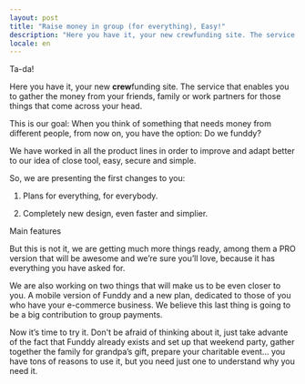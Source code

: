 ```yaml
---
layout: post
title: "Raise money in group (for everything), Easy!"
description: "Here you have it, your new crewfunding site. The service that enables you to gather the money from your friends, family or work partners for those things that come across your head."
locale: en
---
```


Ta-da!

Here you have it, your new **crew**funding site. The service that enables you to gather the money from your friends, family or work partners for those things that come across your head.

This is our goal: When you think of something that needs money from different people, from now on, you have the option: Do we funddy?

We have worked in all the product lines in order to improve and adapt better to our idea of close tool, easy, secure and simple.

So, we are presenting the first changes to you:

1) Plans for everything, for everybody.

2) Completely new design, even faster and simplier.

Main features

But this is not it, we are getting much more things ready, among them a PRO version that will be awesome and we’re sure you’ll love, because it has everything you have asked for.

We are also working on two things that will make us to be even closer to you. A mobile version of Funddy and a new plan, dedicated to those of you who have your e-commerce business. We believe this last thing is going to be a big contribution to group payments.

Now it’s time to try it. Don't be afraid of thinking about it, just take advante of the fact that Funddy already exists and set up that weekend party, gather together the family for grandpa’s gift, prepare your charitable event... you have tons of reasons to use it, but you need just one to understand why you need it.